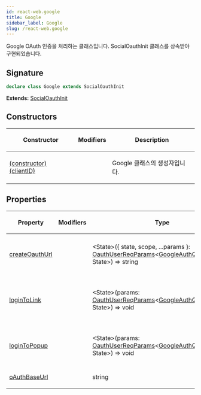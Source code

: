 ```yaml
---
id: react-web.google
title: Google
sidebar_label: Google
slug: /react-web.google
---
```






Google OAuth 인증을 처리하는 클래스입니다. SocialOauthInit 클래스를 상속받아 구현되었습니다.

## Signature

```typescript
declare class Google extends SocialOauthInit 
```
**Extends:** [SocialOauthInit](./react-web.socialoauthinit)

## Constructors

<table><thead><tr><th>

Constructor


</th><th>

Modifiers


</th><th>

Description


</th></tr></thead>
<tbody><tr><td>

[(constructor)(clientID)](./react-web.google._constructor_)


</td><td>


</td><td>

Google 클래스의 생성자입니다.


</td></tr>
</tbody></table>

## Properties

<table><thead><tr><th>

Property


</th><th>

Modifiers


</th><th>

Type


</th><th>

Description


</th></tr></thead>
<tbody><tr><td>

[createOauthUrl](./react-web.google.createoauthurl)


</td><td>


</td><td>

&lt;State&gt;(\{ state, scope, ...params \}: [OauthUserReqParams](./react-web.oauthuserreqparams)&lt;[GoogleAuthQueryParams](./react-web.googleauthqueryparams), State&gt;) =&gt; string


</td><td>

OAuth 인증 URL을 생성합니다.


</td></tr>
<tr><td>

[loginToLink](./react-web.google.logintolink)


</td><td>


</td><td>

&lt;State&gt;(params: [OauthUserReqParams](./react-web.oauthuserreqparams)&lt;[GoogleAuthQueryParams](./react-web.googleauthqueryparams), State&gt;) =&gt; void


</td><td>

OAuth 인증 링크로 리다이렉트합니다.


</td></tr>
<tr><td>

[loginToPopup](./react-web.google.logintopopup)


</td><td>


</td><td>

&lt;State&gt;(params: [OauthUserReqParams](./react-web.oauthuserreqparams)&lt;[GoogleAuthQueryParams](./react-web.googleauthqueryparams), State&gt;) =&gt; void


</td><td>

OAuth 인증 팝업을 엽니다.


</td></tr>
<tr><td>

[oAuthBaseUrl](./react-web.google.oauthbaseurl)


</td><td>


</td><td>

string


</td><td>


</td></tr>
</tbody></table>

